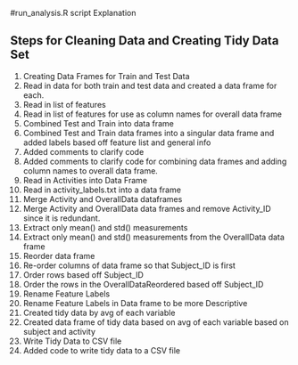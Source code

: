 
#run_analysis.R script Explanation

## Steps for Cleaning Data and Creating Tidy Data Set

1. Creating Data Frames for Train and Test Data
  1. Read in data for both train and test data and created a data frame for
each.
1. Read in list of features
  1. Read in list of features for use as column names for overall data frame
1. Combined Test and Train into data frame
  1. Combined Test and Train data frames into a singular data frame and
added labels based off feature list and general info
1. Added comments to clarify code
  1. Added comments to clarify code for combining data frames and adding
column names to overall data frame.
1. Read in Activities into Data Frame
  1. Read in activity_labels.txt into a data frame
1. Merge Activity and OverallData dataframes
  1. Merge Activity and OverallData data frames and remove Activity_ID since it is redundant.
1. Extract only mean() and std() measurements
  1. Extract only mean() and std() measurements from the OverallData data
frame
1. Reorder data frame
  1. Re-order columns of data frame so that Subject_ID is first
1. Order rows based off Subject_ID
  1. Order the rows in the OverallDataReordered based off Subject_ID
1. Rename Feature Labels
  1. Rename Feature Labels in Data frame to be more Descriptive
1. Created tidy data by avg of each variable
  1. Created data frame of tidy data based on avg of each variable based on
subject and activity
1. Write Tidy Data to CSV file
  1. Added code to write tidy data to a CSV file